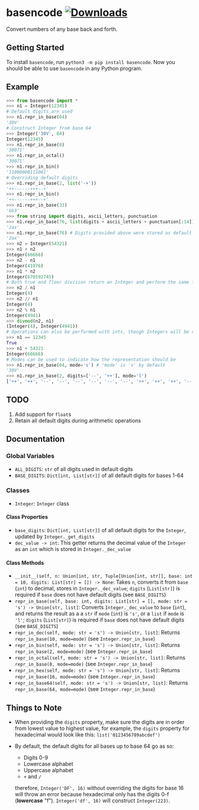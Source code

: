 # basencode [![Downloads](https://static.pepy.tech/personalized-badge/basencode?period=total&units=international_system&left_color=grey&right_color=blue&left_text=Total%20downloads)](https://pepy.tech/project/basencode)

Convert numbers of any base back and forth.

## Getting Started

To install `basencode`, run `python3 -m pip install basencode`. Now you should be able to use `basencode` in any Python program.

## Example

```py
>>> from basencode import *
>>> n1 = Integer(12345)
# Default digits are used
>>> n1.repr_in_base(64)
'30V'
# Construct Integer from base 64
>>> Integer('30V', 64)
Integer(12345)
>>> n1.repr_in_base(8)
'30071'
>>> n1.repr_in_octal()
'30071'
>>> n1.repr_in_bin()
'11000000111001'
# Overriding default digits
>>> n1.repr_in_base(2, list('-+'))
'++------+++--+'
>>> n1.repr_in_bin()
'++------+++--+'
>>> n1.repr_in_base(33)
'bb3'
>>> from string import digits, ascii_letters, punctuation
>>> n1.repr_in_base(76, list(digits + ascii_letters + punctuation[:14]))
'2ax'
>>> n1.repr_in_base(76) # Digits provided above were stored as default digits for base 76
'2ax'
>>> n2 = Integer(54321)
>>> n1 + n2
Integer(66666)
>>> n2 - n1
Integer(41976)
>>> n1 * n2
Integer(670592745)
# Both true and floor division return an Integer and perform the same functionality (as of now)
>>> n2 / n1
Integer(4)
>>> n2 // n1
Integer(4)
>>> n2 % n1
Integer(4941)
>>> divmod(n2, n1)
(Integer(4), Integer(4941))
# Operations can also be performed with ints, though Integers will be returned
>>> n1 == 12345
True
>>> n1 + 54321
Integer(66666)
# Modes can be used to indicate how the representation should be
>>> n1.repr_in_base(64, mode='s') # 'mode' is 's' by default
'30V'
>>> n1.repr_in_base(2, digits=['--', '++'], mode='l')
['++', '++', '--', '--', '--', '--', '--', '--', '++', '++', '++', '--', '--', '++']
```

## TODO

1. Add support for `float`s
2. Retain all default digits during arithmetic operations

## Documentation

### Global Variables

- `ALL_DIGITS`: `str` of all digits used in default digits
- `BASE_DIGITS`: `Dict[int, List[str]]` of all default digits for bases 1-64

### Classes

- `Integer`: `Integer` class

#### Class Properties

- `base_digits`: `Dict[int, List[str]]` of all default digits for the `Integer`, updated by `Integer._get_digits`
- `dec_value -> int`: This getter returns the decimal value of the `Integer` as an `int` which is stored in `Integer._dec_value`

#### Class Methods

- `__init__(self, n: Union[int, str, Tuple[Union[int, str]], base: int = 10, digits: List[str] = []) -> None`: Takes `n`, converts it from `base` (`int`) to decimal, stores in `Integer._dec_value`; `digits` (`List[str]`) is required if `base` does not have default digits (see `BASE_DIGITS`)
- `repr_in_base(self, base: int, digits: List[str] = [], mode: str = 's') -> Union[str, list]`: Converts `Integer._dec_value` to `base` (`int`), and returns the result as a a `str` if `mode` (`int`) is `'s'`, or a `list` if `mode` is `'l'`; `digits` (`List[str]`) is required if `base` does not have default digits (see `BASE_DIGITS`)
- `repr_in_dec(self, mode: str = 's') -> Union[str, list]`: Returns `repr_in_base(10, mode=mode)` (see `Integer.repr_in_base`)
- `repr_in_bin(self, mode: str = 's') -> Union[str, list]`: Returns `repr_in_base(2, mode=mode)` (see `Integer.repr_in_base`)
- `repr_in_octal(self, mode: str = 's') -> Union[str, list]`: Returns `repr_in_base(8, mode=mode)` (see `Integer.repr_in_base`)
- `repr_in_hex(self, mode: str = 's') -> Union[str, list]`: Returns `repr_in_base(16, mode=mode)` (see `Integer.repr_in_base`)
- `repr_in_base64(self, mode: str = 's') -> Union[str, list]`: Returns `repr_in_base(64, mode=mode)` (see `Integer.repr_in_base`)

## Things to Note

- When providing the `digits` property, make sure the digits are in order from lowest value to highest value, for example, the `digits` property for hexadecimal would look like this: `list('0123456789abcdef')`
- By default, the default digits for all bases up to base 64 go as so:

  - Digits 0-9
  - Lowercase alphabet
  - Uppercase alphabet
  - `+` and `/`

  therefore, `Integer('DF', 16)` without overriding the digits for base 16 will throw an error because hexadecimal only has the digits 0-f (**lowercase** "f"). `Integer('df', 16)` will construct `Integer(223)`.
